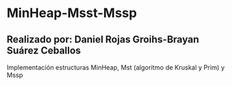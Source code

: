 # MinHeap-Msst-Mssp
## Realizado por: Daniel Rojas Groihs-Brayan Suárez Ceballos
Implementación estructuras MinHeap, Mst (algoritmo de Kruskal y Prim) y Mssp
